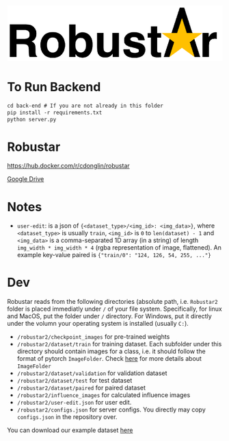 ![Robustar](logo2.png "Robustar")

# To Run Backend
```
cd back-end # If you are not already in this folder
pip install -r requirements.txt
python server.py
```


# Robustar

https://hub.docker.com/r/cdonglin/robustar

[Google Drive](https://drive.google.com/drive/folders/1QOP1UGJu2c0OZvTEGZ6FvlbaaiV7ROYb?usp=sharing) 


# Notes

- `user-edit`: is a json of `{<dataset_type>/<img_id>: <img_data>}`, where `<dataset_type>` is usually `train`, `<img_id>` is `0` to `len(dataset) - 1` and `<img_data>` is a comma-separated 1D array (in a string) of length `img_width * img_width * 4` (rgba representation of image, flattened). An example key-value paired is `{"train/0": "124, 126, 54, 255, ..."}`

# Dev 

Robustar reads from the following directories (absolute path, i.e. `Robustar2` folder is placed immediatly under `/` of your file system. Specifically, for linux and MacOS, put the folder under `/` directory. For Windows, put it directly under the volumn your operating system is installed (usually `C:`).

- `/robustar2/checkpoint_images` for pre-trained weights
- `/robustar2/dataset/train` for training dataset. Each subfolder under this directory should contain images for a class, i.e. it should follow the format of pytorch `ImageFolder`. Check [here](https://developpaper.com/detailed-explanation-of-the-use-of-imagefolder-in-pytorch/) for more details about `ImageFolder`
- `/robustar2/dataset/validation` for validation dataset
- `/robustar2/dataset/test` for test dataset
- `/robustar2/dataset/paired` for paired dataset
- `/robustar2/influence_images` for calculated influence images
- `/robustar2/user-edit.json` for user edit.
- `/robustar2/configs.json` for server configs. You directly may copy `configs.json` in the repository over.

You can download our example dataset [here](https://drive.google.com/file/d/1DTaPnWV91C9VXZ9JOBz7hoDxfyUXBpUv/view?usp=sharing)


